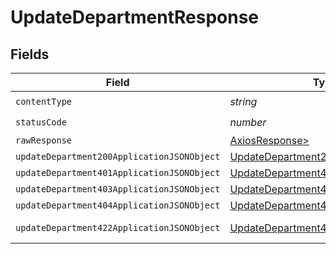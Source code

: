# UpdateDepartmentResponse


## Fields

| Field                                                                                               | Type                                                                                                | Required                                                                                            | Description                                                                                         |
| --------------------------------------------------------------------------------------------------- | --------------------------------------------------------------------------------------------------- | --------------------------------------------------------------------------------------------------- | --------------------------------------------------------------------------------------------------- |
| `contentType`                                                                                       | *string*                                                                                            | :heavy_check_mark:                                                                                  | N/A                                                                                                 |
| `statusCode`                                                                                        | *number*                                                                                            | :heavy_check_mark:                                                                                  | N/A                                                                                                 |
| `rawResponse`                                                                                       | [AxiosResponse>](https://axios-http.com/docs/res_schema)                                            | :heavy_minus_sign:                                                                                  | N/A                                                                                                 |
| `updateDepartment200ApplicationJSONObject`                                                          | [UpdateDepartment200ApplicationJSON](../../models/operations/updatedepartment200applicationjson.md) | :heavy_minus_sign:                                                                                  | OK                                                                                                  |
| `updateDepartment401ApplicationJSONObject`                                                          | [UpdateDepartment401ApplicationJSON](../../models/operations/updatedepartment401applicationjson.md) | :heavy_minus_sign:                                                                                  | Unauthenticated                                                                                     |
| `updateDepartment403ApplicationJSONObject`                                                          | [UpdateDepartment403ApplicationJSON](../../models/operations/updatedepartment403applicationjson.md) | :heavy_minus_sign:                                                                                  | Forbidden                                                                                           |
| `updateDepartment404ApplicationJSONObject`                                                          | [UpdateDepartment404ApplicationJSON](../../models/operations/updatedepartment404applicationjson.md) | :heavy_minus_sign:                                                                                  | Not Found                                                                                           |
| `updateDepartment422ApplicationJSONObject`                                                          | [UpdateDepartment422ApplicationJSON](../../models/operations/updatedepartment422applicationjson.md) | :heavy_minus_sign:                                                                                  | Invalid data posted                                                                                 |